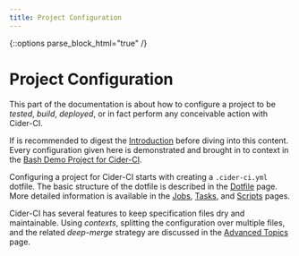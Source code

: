 ```yaml
---
title: Project Configuration 
---
```

{::options parse_block_html="true" /}

# Project Configuration

This part of the documentation is about how to configure a project to be
_tested_, _build_, _deployed_, or in fact perform any conceivable action with
Cider-CI.

If is recommended to digest the [Introduction][] before diving into this
content. Every configuration given here is demonstrated and brought in to
context in the [Bash Demo Project for Cider-CI][].


Configuring a project for Cider-CI starts with creating a `.cider-ci.yml`
dotfile. The basic structure of the dotfile is described in the [Dotfile][]
page. More detailed information is available in the [Jobs][], [Tasks][], and
[Scripts][] pages.

Cider-CI has several features to keep specification files dry and maintainable.
Using *contexts*, splitting the configuration over multiple files, and the
related *deep-merge* strategy are discussed in the [Advanced Topics][] page.


  [Bash Demo Project for Cider-CI]: https://github.com/cider-ci/cider-ci_demo-project-bash
  [Dotfile]: /project-configuration/dotfile.html
  [Jobs]: /project-configuration/jobs.html
  [Tasks]: /project-configuration/tasks.html
  [Scripts]: /project-configuration/scripts.html
  [Advanced Topics]: /project_configuration/advanced.html
  [Introduction]: /introduction/index.html

